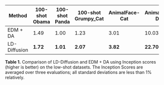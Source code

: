 | Method   | 100-shot Obama | 100-shot Panda | 100-shot Grumpy_Cat | AnimalFace-Cat | AnimalFace-Dog |
|--------|---------|---------|---------|---------|---------|
| EDM + DA | 1.49  | 1.00  | 1.23  | 3.01  | 10.03 |
| LD-Diffusion | **1.72** | **1.01** | **2.07** | **3.82** | **22.70** |

**Table 1.** Comparison of LD-Diffusion and EDM + DA using Inception scores (higher is better) on the low-shot datasets. The Inception Scores are averaged over three evaluations; all standard deviations are less than 1% relatively.
